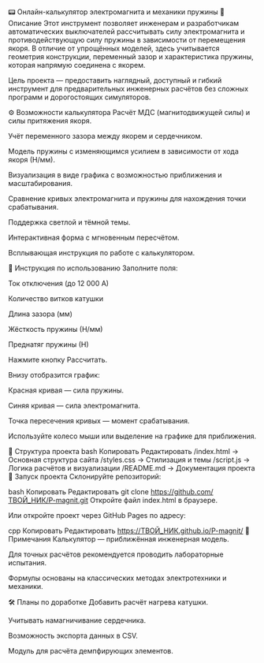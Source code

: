 📟 Онлайн-калькулятор электромагнита и механики пружины
📝 Описание
Этот инструмент позволяет инженерам и разработчикам автоматических выключателей рассчитывать силу электромагнита и противодействующую силу пружины в зависимости от перемещения якоря.
В отличие от упрощённых моделей, здесь учитывается геометрия конструкции, переменный зазор и характеристика пружины, которая напрямую соединена с якорем.

Цель проекта — предоставить наглядный, доступный и гибкий инструмент для предварительных инженерных расчётов без сложных программ и дорогостоящих симуляторов.

⚙️ Возможности калькулятора
Расчёт МДС (магнитодвижущей силы) и силы притяжения якоря.

Учёт переменного зазора между якорем и сердечником.

Модель пружины с изменяющимся усилием в зависимости от хода якоря (Н/мм).

Визуализация в виде графика с возможностью приближения и масштабирования.

Сравнение кривых электромагнита и пружины для нахождения точки срабатывания.

Поддержка светлой и тёмной темы.

Интерактивная форма с мгновенным пересчётом.

Всплывающая инструкция по работе с калькулятором.

📖 Инструкция по использованию
Заполните поля:

Ток отключения (до 12 000 А)

Количество витков катушки

Длина зазора (мм)

Жёсткость пружины (Н/мм)

Преднатяг пружины (Н)

Нажмите кнопку Рассчитать.

Внизу отобразится график:

Красная кривая — сила пружины.

Синяя кривая — сила электромагнита.

Точка пересечения кривых — момент срабатывания.

Используйте колесо мыши или выделение на графике для приближения.

📂 Структура проекта
bash
Копировать
Редактировать
/index.html   → Основная структура сайта
/styles.css   → Стилизация и темы
/script.js    → Логика расчётов и визуализации
/README.md    → Документация проекта
🚀 Запуск проекта
Склонируйте репозиторий:

bash
Копировать
Редактировать
git clone https://github.com/ТВОЙ_НИК/P-magnit.git
Откройте файл index.html в браузере.

Или откройте проект через GitHub Pages по адресу:

cpp
Копировать
Редактировать
https://ТВОЙ_НИК.github.io/P-magnit/
📌 Примечания
Калькулятор — приближённая инженерная модель.

Для точных расчётов рекомендуется проводить лабораторные испытания.

Формулы основаны на классических методах электротехники и механики.

🛠 Планы по доработке
Добавить расчёт нагрева катушки.

Учитывать намагничивание сердечника.

Возможность экспорта данных в CSV.

Модуль для расчёта демпфирующих элементов.
